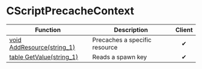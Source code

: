 # CScriptPrecacheContext
Function|Description|Client
--|--|:--:
[void AddResource(string_1)](AddResource)|Precaches a specific resource|✔
[table GetValue(string_1)](GetValue)|Reads a spawn key|✔
